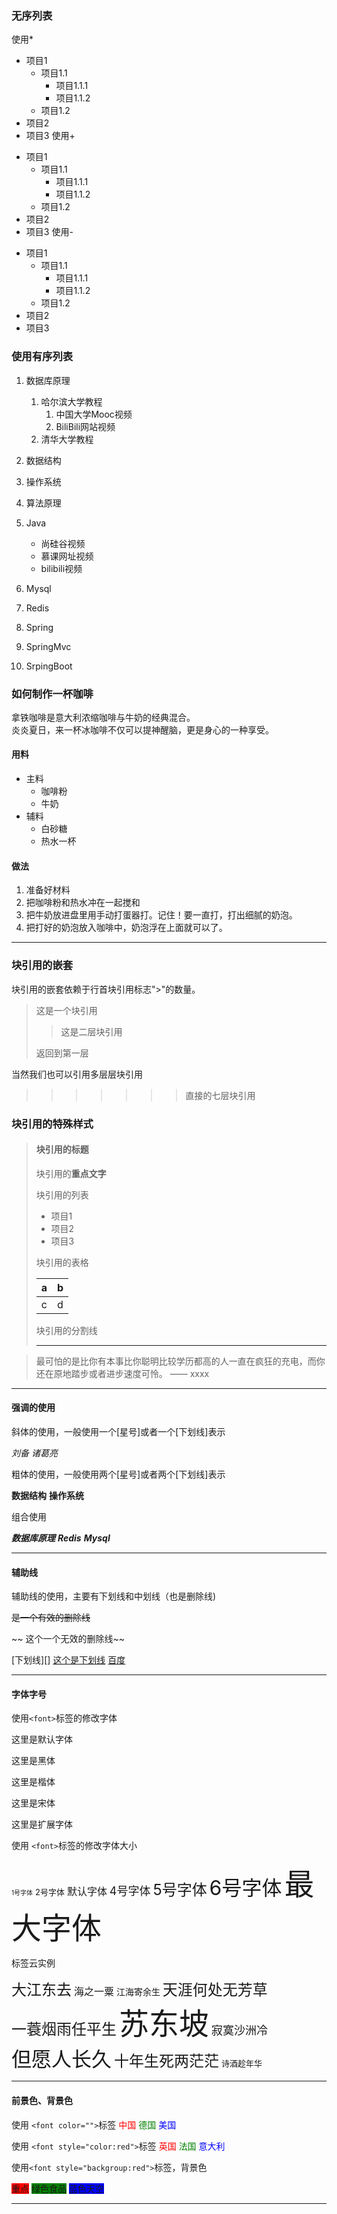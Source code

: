 ### 无序列表
使用*

* 项目1
  * 项目1.1
    * 项目1.1.1
    * 项目1.1.2
  * 项目1.2
* 项目2
* 项目3
使用+

+ 项目1
  + 项目1.1
    + 项目1.1.1
    + 项目1.1.2
  + 项目1.2
+ 项目2
+ 项目3
使用-

- 项目1
  - 项目1.1
    - 项目1.1.1
    - 项目1.1.2
  - 项目1.2
- 项目2
- 项目3

### 使用有序列表

1. 数据库原理
   1. 哈尔滨大学教程
      1. 中国大学Mooc视频
      2. BiliBili网站视频
   2. 清华大学教程
2. 数据结构
3. 操作系统
4. 算法原理




0. Java
   + 尚硅谷视频
   + 慕课网址视频
   + bilibili视频

1. Mysql
2. Redis
3. Spring
4. SpringMvc
5. SrpingBoot

### 如何制作一杯咖啡

拿铁咖啡是意大利浓缩咖啡与牛奶的经典混合。  
炎炎夏日，来一杯冰咖啡不仅可以提神醒脑，更是身心的一种享受。

#### 用料

+ 主料
  - 咖啡粉
  - 牛奶
+ 辅料
  - 白砂糖
  - 热水一杯

#### 做法

1. 准备好材料
2. 把咖啡粉和热水冲在一起搅和
3. 把牛奶放进盘里用手动打蛋器打。记住！要一直打，打出细腻的奶泡。
4. 把打好的奶泡放入咖啡中，奶泡浮在上面就可以了。

___

### 块引用的嵌套

块引用的嵌套依赖于行首块引用标志">"的数量。
> 这是一个块引用
>
> > 这是二层块引用
>
> 返回到第一层
>

当然我们也可以引用多层层块引用
>
> > > > > > > 直接的七层块引用

### 块引用的特殊样式

> #### 块引用的标题
>
> 块引用的**重点文字**
>
> 块引用的列表
> - 项目1
> - 项目2
> - 项目3
>
> 块引用的表格
>
> |a|b|
> |--|--|
> |c|d|
>
> 块引用的分割线
>
> ___
> 

> 最可怕的是比你有本事比你聪明比较学历都高的人一直在疯狂的充电，而你还在原地踏步或者进步速度可怜。
>                                                           —— xxxx

___

#### 强调的使用

斜体的使用，一般使用一个[星号]或者一个[下划线]表示

*刘备*
_诸葛亮_

粗体的使用，一般使用两个[星号]或者两个[下划线]表示

**数据结构**
**操作系统**

组合使用

***数据库原理***
**_Redis_**
*__Mysql__*

___

#### 辅助线

辅助线的使用，主要有下划线和中划线（也是删除线)

~~是一个有效的删除线~~

~~ 这个一个无效的删除线~~

[下划线][]
[这个是下划线]()
[ 百度 ](http://www.baidu.com)

___

#### 字体字号

使用`<font>`标签的修改字体

这里是默认字体

<font face="HEI">这里是黑体</font>

<font face="KAI">这里是楷体</font>

<font face="song">这里是宋体</font>

<font face="GB18030 Bitmap">这里是扩展字体</font>


使用 `<font>`标签的修改字体大小

<font size="1">1号字体</font>
<font size="2">2号字体</font>
<font size="3">默认字体</font>
<font size="4">4号字体</font>
<font size="5">5号字体</font>
<font size="6">6号字体</font>
<font size="7">最大字体</font>

标签云实例

<font face="KAI" size=5>大江东去</font>
<font face="KAI" size=3>海之一粟</font>
<font face="KAI">江海寄余生</font>
<font face="song" size=5>天涯何处无芳草</font>  
<font face="KAI" size=5>一蓑烟雨任平生</font>
<font face="HEI" size=7>苏东坡</font>
<font face="HEI" size=4>寂寞沙洲冷</font>  
<font size=6>但愿人长久</font>
<font size=5>十年生死两茫茫</font>
<font size=2>诗酒趁年华</font>

___

#### 前景色、背景色

使用 `<font color="">`标签
<font color="red">中国</font>
<font color="green">德国</font>
<font color="blue">美国</font>

使用 `<font style="color:red">`标签
<font style="color:red">英国</font>
<font style="color:green">法国</font>
<font style="color:blue">意大利</font>

使用`<font style="backgroup:red">`标签，背景色

<font style="background:red">重点</font>
<font style="background:green">绿色食品</font>
<font style="background:blue">蓝色天空</font>

___

